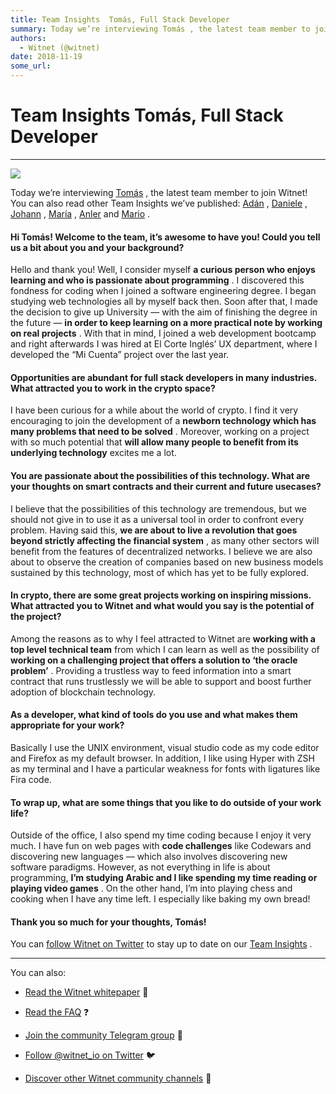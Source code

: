 ```yaml
---
title: Team Insights  Tomás, Full Stack Developer
summary: Today we’re interviewing Tomás , the latest team member to join Witnet! You can also read other Team Insights we’ve published- Adán , Daniele , Johann , María , Anler and Mario . Hi Tomás! Welcome to the team, it’s awesome to have you! Could you tell us a bit about you and your background? Hello and thank you! Well, I consider myself a curious person who enjoys learning and who is passionate about programming . I discovered this fondness for coding when I joined a software engineering degree. I
authors:
  - Witnet (@witnet)
date: 2018-11-19
some_url: 
---
```


# Team Insights  Tomás, Full Stack Developer



----


![](https://cdn-images-1.medium.com/max/1200/1*rtbg8CFX4ABb7lRbJ6FNVg.jpeg)

Today we’re interviewing 
[Tomás](https://github.com/Tommytrg)
 , the latest team member to join Witnet! You can also read other Team Insights we’ve published: 
[Adán](https://medium.com/witnet/team-insights-ad%C3%A1n-witnets-tech-lead-368102102ff6)
 , 
[Daniele](https://medium.com/witnet/team-insights-daniele-witnets-operations-lead-6a72c8da8268)
 , 
[Johann](https://medium.com/witnet/team-insights-daniele-witnets-operations-lead-6a72c8da8268)
 , 
[María](https://medium.com/witnet/team-insights-mar%C3%ADa-back-end-engineer-27fef70af1d1)
 , 
[Anler](https://medium.com/witnet/team-insights-anler-back-end-engineer-and-functional-programmer-eca357baef47)
 and 
[Mario](https://medium.com/witnet/team-insights-mario-full-stack-engineer-and-scrum-master-e0d6f9e7c70c)
 .

#### Hi Tomás! Welcome to the team, it’s awesome to have you! Could you tell us a bit about you and your background?
Hello and thank you! Well, I consider myself 
**a curious person who enjoys learning and who is passionate about programming**
 .
I discovered this fondness for coding when I joined a software engineering degree. I began studying web technologies all by myself back then. Soon after that, I made the decision to give up University — with the aim of finishing the degree in the future — 
**in order to keep learning on a more practical note by working on real projects**
 . With that in mind, I joined a web development bootcamp and right afterwards I was hired at El Corte Inglés’ UX department, where I developed the “Mi Cuenta” project over the last year.

#### Opportunities are abundant for full stack developers in many industries. What attracted you to work in the crypto space?
I have been curious for a while about the world of crypto. I find it very encouraging to join the development of a 
**newborn technology which has many problems that need to be solved**
 . Moreover, working on a project with so much potential that 
**will allow many people to benefit from its underlying technology**
 excites me a lot.

#### You are passionate about the possibilities of this technology. What are your thoughts on smart contracts and their current and future usecases?
I believe that the possibilities of this technology are tremendous, but we should not give in to use it as a universal tool in order to confront every problem. Having said this, 
**we are about to live a revolution that goes beyond strictly affecting the financial system**
 , as many other sectors will benefit from the features of decentralized networks.
I believe we are also about to observe the creation of companies based on new business models sustained by this technology, most of which has yet to be fully explored.

#### In crypto, there are some great projects working on inspiring missions. What attracted you to Witnet and what would you say is the potential of the project?
Among the reasons as to why I feel attracted to Witnet are 
**working with a top level technical team**
 from which I can learn as well as the possibility of 
**working on a challenging project that offers a solution to ‘the oracle problem’**
 . Providing a trustless way to feed information into a smart contract that runs trustlessly we will be able to support and boost further adoption of blockchain technology.

#### As a developer, what kind of tools do you use and what makes them appropriate for your work?
Basically I use the UNIX environment, visual studio code as my code editor and Firefox as my default browser. In addition, I like using Hyper with ZSH as my terminal and I have a particular weakness for fonts with ligatures like Fira code.

#### To wrap up, what are some things that you like to do outside of your work life?
Outside of the office, I also spend my time coding because I enjoy it very much. I have fun on web pages with 
**code challenges**
 like Codewars and discovering new languages — which also involves discovering new software paradigms.
However, as not everything in life is about programming, 
**I’m studying Arabic and I like spending my time reading or playing video games**
 . On the other hand, I’m into playing chess and cooking when I have any time left. I especially like baking my own bread!

#### Thank you so much for your thoughts, Tomás!
You can 
[follow Witnet on Twitter](http://twitter.com/witnet_io)
 to stay up to date on our 
[Team Insights](https://medium.com/witnet/tagged/team)
 .

----

You can also:



 *  [Read the Witnet whitepaper](https://witnet.io/static/witnet-whitepaper.pdf) 📃

 *  [Read the FAQ](https://witnet.io/#/faq) ❓

 *  [Join the community Telegram group](https://t.me/witnetio) 💬

 *  [Follow @witnet_io on Twitter](https://twitter.com/witnet_io) 🐦

 *  [Discover other Witnet community channels](https://witnet.io/#/contact) 👥
